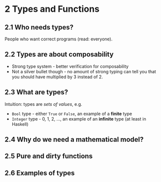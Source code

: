 # 2 Types and Functions

## 2.1 Who needs types?

People who want correct programs (read: everyone).

## 2.2 Types are about composability

-   Strong type system - better verification for composability
-   Not a silver bullet though - no amount of strong typing can tell you that you should have multiplied by 3 instead of 2.

## 2.3 What are types?

Intuition: types are *sets of values*, e.g.

- `Bool` type - either `True` or `False`, an example of a **finite** type
- `Integer` type - 0, 1, 2, ..., an example of an **infinite** type (at least in Haskell)

## 2.4 Why do we need a mathematical model?

## 2.5 Pure and dirty functions

## 2.6 Examples of types